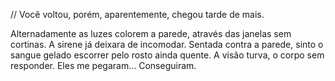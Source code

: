 // Você voltou, porém, aparentemente, chegou tarde de mais.

   Alternadamente as luzes colorem a parede, através das janelas sem cortinas. A sirene já deixara de incomodar. Sentada contra a parede, sinto o sangue gelado escorrer pelo rosto ainda quente. A visão turva, o corpo sem responder. Eles me pegaram... Conseguiram.
